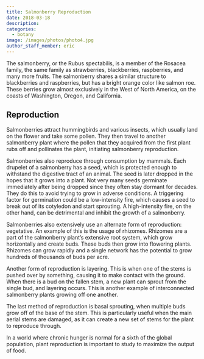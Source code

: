```yaml
---
title: Salmonberry Reproduction
date: 2018-03-18
description: 
categories:
  - botany
image: /images/photos/photo4.jpg
author_staff_member: eric
---
```


The salmonberry, or the Rubus spectabilis, is a member of the Rosacea family, the same family as strawberries, blackberries, raspberries, and many more fruits.
The salmonberry shares a similar structure to blackberries and raspberries, but has a bright orange color like salmon roe.
These berries grow almost exclusively in the West of North America, on the coasts of Washington, Oregon, and California.
<!--more-->

## Reproduction  

Salmonberries attract hummingbirds and various insects, which usually land on the flower and take some pollen.
They then travel to another salmonberry plant where the pollen that they acquired from the first plant rubs off and pollinates the plant, initiating salmonberry reproduction.

Salmonberries also reproduce through consumption by mammals.
Each drupelet of a salmonberry has a seed, which is protected enough to withstand the digestive tract of an animal.
The seed is later dropped in the hopes that it grows into a plant.
Not very many seeds germinate immediately after being dropped since they often stay dormant for decades.
They do this to avoid trying to grow in adverse conditions. 
A triggering factor for germination could be a low-intensity fire, which causes a seed to break out of its cotyledon and start sprouting.
A high-intensity fire, on the other hand, can be detrimental and inhibit the growth of a salmonberry.

Salmonberries also extensively use an alternate form of reproduction: vegetative.
An example of this is the usage of rhizomes.
Rhizomes are a part of the salmonberry plant’s extensive root system, which grow horizontally and create buds. 
These buds then grow into flowering plants.
Rhizomes can grow rapidly and a single network has the potential to grow hundreds of thousands of buds per acre.  

Another form of reproduction is layering.
This is when one of the stems is pushed over by something, causing it to make contact with the ground.
When there is a bud on the fallen stem, a new plant can sprout from the single bud, and layering occurs.
This is another example of interconnected salmonberry plants growing off one another.

The last method of reproduction is basal sprouting, when multiple buds grow off of the base of the stem.
This is particularly useful when the main aerial stems are damaged, as it can create a new set of stems for the plant to reproduce through.

In a world where chronic hunger is normal for a sixth of the global population, plant reproduction is important to study to maximize the output of food.

 
